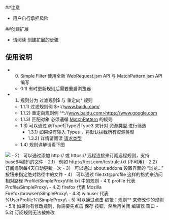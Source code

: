 ##注意

- 用户自行承担风险

##创建扩展

- 请阅读 <a href="https://github.com/jc3213/Misc/blob/master/Manual/zh-CN/HowToBuild.md">创建扩展的步骤</a>

## 使用说明

- 0) Simple Filter 使用全新 WebRequest.jsm API 与 MatchPattern.jsm API 编写
  - 0.1) 有时更新规则后需要重启浏览器
- 1) 规则分为 过滤规则$ 与 重定向^ 规则
  - 1.1.1) 过滤规则例 $*://www.baidu.com/
  - 1.1.2) 重定向规则例 ^*://www.baidu.com>https://www.google.com
  - 1.1.3) 匹配对象 必须遵循 <a href="https://developer.mozilla.org/en-US/Add-ons/WebExtensions/Match_patterns">MatchPattern</a> 的规则
  - 1.3) 可以通过 @Type1|Type2|Type3 来针对 资源类型 进行筛选
    - 1.3.1) 如果没有输入 Types ，将默认拦截所有资源类型
    - 1.3.2) 详情请阅读 <a href="https://developer.mozilla.org/en-US/docs/Mozilla/JavaScript_code_modules/WebRequest.jsm#Resource_types">请求类型</a>
  - 1.4) 规则详解请看下图
<img src="http://i68.tinypic.com/mbk0v7.png">
- 2） 可以通过添加 http:// 或 https:// 远程连接来订阅远程规则，支持base64编码的文件
  - 2.1） 例如 https://test.com/testrule.txt (不可用)
  - 2.2） 订阅规则每4天自动更新一次
- 3） 可以通过 about:addons 设置界面的 “浏览...” 按钮来指定绝对路径中的文件
- 4） 可以通过 file.txt@profile 这样的格式来访问相对路径 Profile\SimpleProxy\file.txt 中的规则
  - 4.1) profile 代表 Profile\SimpleProxy\
  - 4.2) firefox 代表 Mozilla Firefox\browser\SimpleProxy\
  - 4.3) winuser 代表 %UserProfile%\SimpleProxy\
- 5) 可以通过点击 编辑：规则** 来修改你的规则
  - 5.1) 如果你有修改规则，你需要先点击 保存 按钮，然后再关闭 编辑器 窗口
  - 5.2) 订阅规则无法被修改
